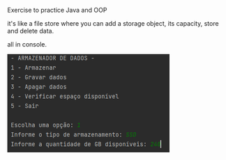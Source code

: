 <p> Exercise to practice Java and OOP</p>
<p> it's like a file store where you can add a storage object,
its capacity, store and delete data.</p>
<p> all in console.</p> 
<img src="img/img2.png" alt="readme img">